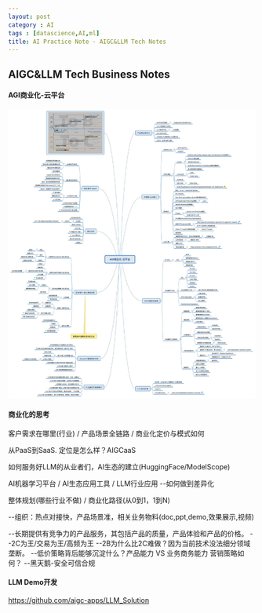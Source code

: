 ```yaml
---
layout: post
category : AI
tags : [datascience,AI,ml]
title: AI Practice Note - AIGC&LLM Tech Notes
---
```


## AIGC&LLM Tech Business Notes

#### AGI商业化-云平台

![AGI商业花](_includes/AGI商业化-云平台.jpg)

#### 商业化的思考

客户需求在哪里(行业) / 产品场景全链路 / 商业化定价与模式如何

从PaaS到SaaS. 定位是怎么样？AIGCaaS

如何服务好LLM的从业者们，AI生态的建立(HuggingFace/ModelScope)

AI机器学习平台 / AI生态应用工具 / LLM行业应用 --如何做到差异化

整体规划(哪些行业不做)  / 商业化路径(从0到1，1到N) 

--组织：热点对接快，产品场景准，相关业务物料(doc,ppt,demo,效果展示,视频)

--长期提供有竞争力的产品服务，其包括产品的质量，产品体验和产品的价格。
--2C为王/交易为王/高频为王
--2B为什么比2C难做？因为当前技术没法细分领域垄断。
--低价策略背后能够沉淀什么？产品能力 VS 业务商务能力 营销策略如何？
--黑天鹅-安全可信合规

#### LLM Demo开发

https://github.com/aigc-apps/LLM_Solution





